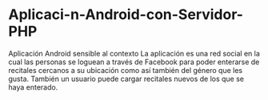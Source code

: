 # Aplicaci-n-Android-con-Servidor-PHP
Aplicación Android sensible al contexto
La aplicación es una red social en la cual las personas se loguean a través de Facebook para poder enterarse de recitales cercanos a su ubicación como así también del género que les gusta. También un usuario puede cargar recitales nuevos de los que se haya enterado.
